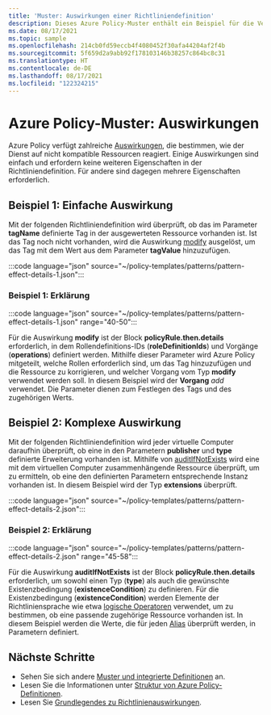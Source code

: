 ```yaml
---
title: 'Muster: Auswirkungen einer Richtliniendefinition'
description: Dieses Azure Policy-Muster enthält ein Beispiel für die Verwendung der verschiedenen Auswirkungen einer Richtliniendefinition.
ms.date: 08/17/2021
ms.topic: sample
ms.openlocfilehash: 214cb0fd59eccb4f4080452f30afa44204af2f4b
ms.sourcegitcommit: 5f659d2a9abb92f178103146b38257c864bc8c31
ms.translationtype: HT
ms.contentlocale: de-DE
ms.lasthandoff: 08/17/2021
ms.locfileid: "122324215"
---
```

# <a name="azure-policy-pattern-effects"></a>Azure Policy-Muster: Auswirkungen

Azure Policy verfügt zahlreiche [Auswirkungen](../concepts/effects.md), die bestimmen, wie der Dienst auf nicht kompatible Ressourcen reagiert. Einige Auswirkungen sind einfach und erfordern keine weiteren Eigenschaften in der Richtliniendefinition. Für andere sind dagegen mehrere Eigenschaften erforderlich.

## <a name="sample-1-simple-effect"></a>Beispiel 1: Einfache Auswirkung

Mit der folgenden Richtliniendefinition wird überprüft, ob das im Parameter **tagName** definierte Tag in der ausgewerteten Ressource vorhanden ist. Ist das Tag noch nicht vorhanden, wird die Auswirkung [modify](../concepts/effects.md#modify) ausgelöst, um das Tag mit dem Wert aus dem Parameter **tagValue** hinzuzufügen.

:::code language="json" source="~/policy-templates/patterns/pattern-effect-details-1.json":::

### <a name="sample-1-explanation"></a>Beispiel 1: Erklärung

:::code language="json" source="~/policy-templates/patterns/pattern-effect-details-1.json" range="40-50":::

Für die Auswirkung **modify** ist der Block **policyRule.then.details** erforderlich, in dem Rollendefinitions-IDs (**roleDefinitionIds**) und Vorgänge (**operations**) definiert werden. Mithilfe dieser Parameter wird Azure Policy mitgeteilt, welche Rollen erforderlich sind, um das Tag hinzuzufügen und die Ressource zu korrigieren, und welcher Vorgang vom Typ **modify** verwendet werden soll. In diesem Beispiel wird der **Vorgang** _add_ verwendet. Die Parameter dienen zum Festlegen des Tags und des zugehörigen Werts.

## <a name="sample-2-complex-effect"></a>Beispiel 2: Komplexe Auswirkung

Mit der folgenden Richtliniendefinition wird jeder virtuelle Computer daraufhin überprüft, ob eine in den Parametern **publisher** und **type** definierte Erweiterung vorhanden ist. Mithilfe von [auditIfNotExists](../concepts/effects.md#auditifnotexists) wird eine mit dem virtuellen Computer zusammenhängende Ressource überprüft, um zu ermitteln, ob eine den definierten Parametern entsprechende Instanz vorhanden ist. In diesem Beispiel wird der Typ **extensions** überprüft.

:::code language="json" source="~/policy-templates/patterns/pattern-effect-details-2.json":::

### <a name="sample-2-explanation"></a>Beispiel 2: Erklärung

:::code language="json" source="~/policy-templates/patterns/pattern-effect-details-2.json" range="45-58":::

Für die Auswirkung **auditIfNotExists** ist der Block **policyRule.then.details** erforderlich, um sowohl einen Typ (**type**) als auch die gewünschte Existenzbedingung (**existenceCondition**) zu definieren. Für die Existenzbedingung (**existenceCondition**) werden Elemente der Richtliniensprache wie etwa [logische Operatoren](../concepts/definition-structure.md#logical-operators) verwendet, um zu bestimmen, ob eine passende zugehörige Ressource vorhanden ist. In diesem Beispiel werden die Werte, die für jeden [Alias](../concepts/definition-structure.md#aliases) überprüft werden, in Parametern definiert.

## <a name="next-steps"></a>Nächste Schritte

- Sehen Sie sich andere [Muster und integrierte Definitionen](./index.md) an.
- Lesen Sie die Informationen unter [Struktur von Azure Policy-Definitionen](../concepts/definition-structure.md).
- Lesen Sie [Grundlegendes zu Richtlinienauswirkungen](../concepts/effects.md).
